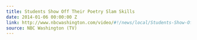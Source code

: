 ```yaml
---
title: Students Show Off Their Poetry Slam Skills
date: 2014-01-06 00:00:00 Z
link: http://www.nbcwashington.com/video/#!/news/local/Students-Show-Off-Their-Poetry-Slam-Skills/238910401
source: NBC Washington (TV)
---
```


